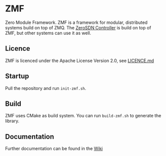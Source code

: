 # ZMF

Zero Module Framework. ZMF is a framework for modular, distributed systems build on top of ZMQ. The [ZeroSDN Controller](https://github.com/zeroSDN/ZSDN-Controller) is build on top of ZMF, but other systems can use it as well.

## Licence

ZMF is licenced under the Apache License Version 2.0, see [LICENCE.md](LICENCE.md)
## Startup

Pull the repository and run `init-zmf.sh`.

## Build

ZMF uses CMake as build system. You can run `build-zmf.sh` to generate the library.

## Documentation

Further documentation can be found in the [Wiki](https://github.com/zeroSDN/ZMF/wiki)
